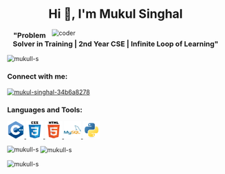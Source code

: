 <h1 align="center">Hi 👋, I'm Mukul Singhal</h1>
<img align="right" alt="coder" width="400" src="https://mir-s3-cdn-cf.behance.net/project_modules/hd/06f21a161921919.63cd7887d0a70.gif">
<h3 align="center">"Problem Solver in Training | 2nd Year CSE | Infinite Loop of Learning"</h3>

<p align="left"> <img src="https://komarev.com/ghpvc/?username=mukull-s&label=Profile%20views&color=0e75b6&style=flat" alt="mukull-s" /> </p>

<h3 align="left">Connect with me:</h3>
<p align="left">
<a href="https://linkedin.com/in/mukul-singhal-34b6a8278" target="blank"><img align="center" src="https://raw.githubusercontent.com/rahuldkjain/github-profile-readme-generator/master/src/images/icons/Social/linked-in-alt.svg" alt="mukul-singhal-34b6a8278" height="30" width="40" /></a>
</p>

<h3 align="left">Languages and Tools:</h3>
<p align="left"> <a href="https://www.w3schools.com/cpp/" target="_blank" rel="noreferrer"> <img src="https://raw.githubusercontent.com/devicons/devicon/master/icons/cplusplus/cplusplus-original.svg" alt="cplusplus" width="40" height="40"/> </a> <a href="https://www.w3schools.com/css/" target="_blank" rel="noreferrer"> <img src="https://raw.githubusercontent.com/devicons/devicon/master/icons/css3/css3-original-wordmark.svg" alt="css3" width="40" height="40"/> </a> <a href="https://www.w3.org/html/" target="_blank" rel="noreferrer"> <img src="https://raw.githubusercontent.com/devicons/devicon/master/icons/html5/html5-original-wordmark.svg" alt="html5" width="40" height="40"/> </a> <a href="https://www.mysql.com/" target="_blank" rel="noreferrer"> <img src="https://raw.githubusercontent.com/devicons/devicon/master/icons/mysql/mysql-original-wordmark.svg" alt="mysql" width="40" height="40"/> </a> <a href="https://www.python.org" target="_blank" rel="noreferrer"> <img src="https://raw.githubusercontent.com/devicons/devicon/master/icons/python/python-original.svg" alt="python" width="40" height="40"/> </a> </p>

<p><img align="left" src="https://github-readme-stats.vercel.app/api/top-langs?username=mukull-s&show_icons=true&locale=en&layout=compact" alt="mukull-s" /></p>

<p>&nbsp;<img align="center" src="https://github-readme-stats.vercel.app/api?username=mukull-s&show_icons=true&locale=en" alt="mukull-s" /></p>

<p><img align="center" src="https://github-readme-streak-stats.herokuapp.com/?user=mukull-s&" alt="mukull-s" /></p>
